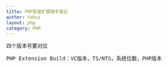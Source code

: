```yaml
---
title: PHP安装扩展随手笔记
author: Yahui
layout: php
category: PHP
---
```


四个版本号要对应

<pre style="text-align: left;">
PHP Extension Build：VC版本，TS/NTS，系统位数，PHP版本
</pre>